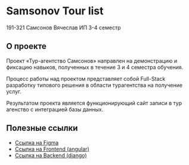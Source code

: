 # Samsonov Tour list
191-321 Самсонов Вячеслав ИП 3-4 семестр

## О проекте
Проект «Тур-агентство Самсонов» направлен на демонстрацию и фиксацию навыков, 
полученных в течение 3 и 4 семестра обучения.

Процесс работы над проектом представляет собой Full-Stack разработку типового 
решения в области турагентства на получение услуг. 

Результатом проекта является функционирующий сайт записи в тур агенство с 
интеграцией базы данных.

## Полезные ссылки
* [Ссылка на Figma](https://www.figma.com/file/74vSTVPZlW7U2IILlP3EGV/SamsonovTourList?node-id=0%3A1)
* [Ссылка на Frontend (angular)](http://frontsamtourlist.std-936.ist.mospolytech.ru/)
* [Ссылка на Backend (django)](http://samsonovtourlist.std-936.ist.mospolytech.ru/admin)
